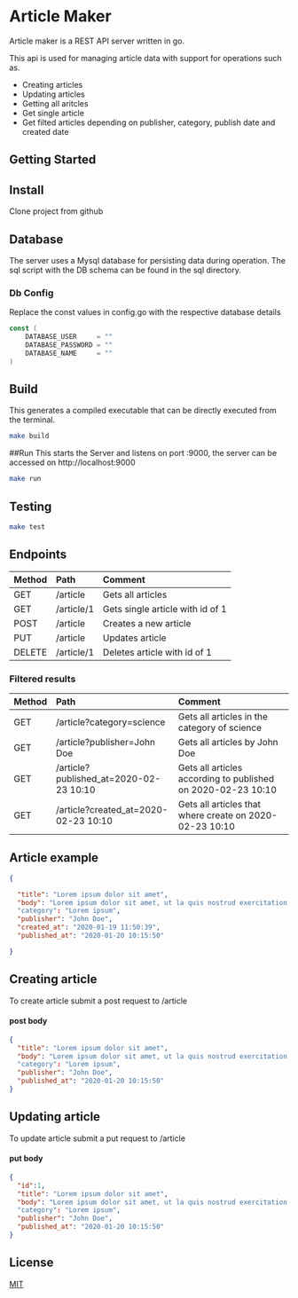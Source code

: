 # Article Maker

Article maker is a REST API server written in go.

This api is used for managing article data with support for operations such as.

* Creating articles
* Updating articles
* Getting all aritcles
* Get single article
* Get filted articles depending on publisher, category, publish date and created date

## Getting Started

## Install
Clone project from github

## Database
The server uses a Mysql database for persisting data during operation.
The sql script with the DB schema can be found in the sql directory.

### Db Config
Replace the const values in config.go with the respective database details
```go
const (
	DATABASE_USER     = ""
	DATABASE_PASSWORD = ""
	DATABASE_NAME     = ""
)

```

## Build
This generates a compiled executable that can be directly executed from the terminal.
```bash
make build
```
##Run
This starts the Server and listens on port :9000, the server can be accessed on http://localhost:9000
```bash
make run
```
## Testing
```bash
make test
```



## Endpoints

| Method        | Path           | Comment  |
| ------------- |:-------------| :-----|
| GET     | /article | Gets all articles
| GET     | /article/1      |   Gets single article with id of 1 |
| POST | /article      |    Creates a new article |
| PUT | /article      |    Updates article |
| DELETE | /article/1      |    Deletes article with id of 1 |


### Filtered results
| Method        | Path           | Comment  |
| ------------- |:-------------| :-----|
| GET     | /article?category=science | Gets all articles in the category of science
| GET     | /article?publisher=John Doe | Gets all articles by John Doe
| GET     | /article?published_at=2020-02-23 10:10 | Gets all articles according to published on 2020-02-23 10:10
| GET     | /article?created_at=2020-02-23 10:10 | Gets all articles that where create on 2020-02-23 10:10

## Article example
```json
{

  "title": "Lorem ipsum dolor sit amet",
  "body": "Lorem ipsum dolor sit amet, ut la quis nostrud exercitation ullamco laboris nisi ut al"
  "category": "Lorem ipsum",
  "publisher": "John Doe",
  "created_at": "2020-01-19 11:50:39",
  "published_at": "2020-01-20 10:15:50"

}
```

## Creating article
To create article submit a post request to /article
#### post body
```json
{
  "title": "Lorem ipsum dolor sit amet",
  "body": "Lorem ipsum dolor sit amet, ut la quis nostrud exercitation ullamco laboris nisi ut al"
  "category": "Lorem ipsum",
  "publisher": "John Doe",
  "published_at": "2020-01-20 10:15:50"
}
```

## Updating article
To update article submit a put request to /article
#### put body
```json
{
  "id":1,
  "title": "Lorem ipsum dolor sit amet",
  "body": "Lorem ipsum dolor sit amet, ut la quis nostrud exercitation ullamco laboris nisi ut al"
  "category": "Lorem ipsum",
  "publisher": "John Doe",
  "published_at": "2020-01-20 10:15:50"
}
```

## License

[MIT](https://choosealicense.com/licenses/mit/)
